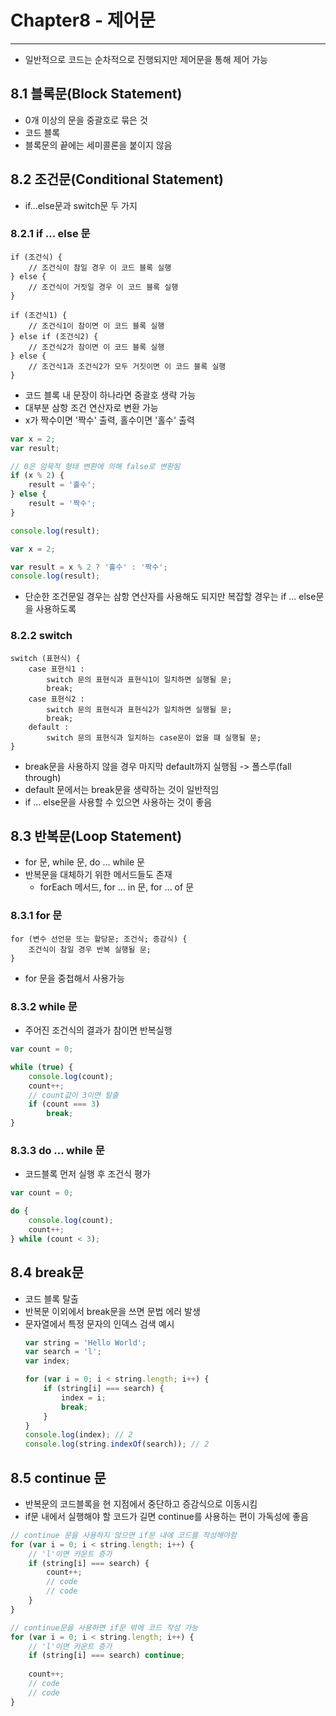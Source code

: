 # Chapter8 - 제어문
---
- 일반적으로 코드는 순차적으로 진행되지만 제어문을 통해 제어 가능

## 8.1 블록문(Block Statement)
- 0개 이상의 문을 중괄호로 묶은 것
- 코드 블록
- 블록문의 끝에는 세미콜론을 붙이지 않음

## 8.2 조건문(Conditional Statement)
- if...else문과 switch문 두 가지

### 8.2.1 if ... else 문
```
if (조건식) {
    // 조건식이 참일 경우 이 코드 블록 실행
} else {
    // 조건식이 거짓일 경우 이 코드 블록 실행
}
```
```
if (조건식1) {
    // 조건식1이 참이면 이 코드 블록 실행
} else if (조건식2) {
    // 조건식2가 참이면 이 코드 블록 실행
} else {
    // 조건식1과 조건식2가 모두 거짓이면 이 코드 블록 실행
}
```
- 코드 블록 내 문장이 하나라면 중괄호 생략 가능
- 대부분 삼항 조건 연산자로 변환 가능
- x가 짝수이면 '짝수' 출력, 홀수이면 '홀수' 출력
```javascript
var x = 2;
var result;

// 0은 암묵적 형태 변환에 의해 false로 변환됨
if (x % 2) {
    result = '홀수';
} else {
    result = '짝수';
}

console.log(result);
```
```javascript
var x = 2;

var result = x % 2 ? '홀수' : '짝수';
console.log(result);
```

- 단순한 조건문일 경우는 삼항 연산자를 사용해도 되지만 복잡할 경우는 if ... else문을 사용하도록

### 8.2.2 switch 
```
switch (표현식) {
    case 표현식1 :
        switch 문의 표현식과 표현식1이 일치하면 실행될 문;
        break;
    case 표현식2 :
        switch 문의 표현식과 표현식2가 일치하면 실행될 문;
        break;
    default :
        switch 문의 표현식과 일치하는 case문이 없을 떄 실행될 문;
}
```
- break문을 사용하지 않을 경우 마지막 default까지 실행됨 -> 폴스루(fall through)
- default 문에서는 break문을 생략하는 것이 일반적임
- if ... else문을 사용할 수 있으면 사용하는 것이 좋음

## 8.3 반복문(Loop Statement)
- for 문, while 문, do ... while 문
- 반복문을 대체하기 위한 메서드들도 존재
    - forEach 메서드, for ... in 문, for ... of 문

### 8.3.1 for 문
```
for (변수 선언문 또는 할당문; 조건식; 증감식) {
    조건식이 참일 경우 반복 실행될 문;
}
```
- for 문을 중첩해서 사용가능

### 8.3.2 while 문
- 주어진 조건식의 결과가 참이면 반복실행

```javascript
var count = 0;

while (true) {
    console.log(count);
    count++;
    // count값이 3이면 탈출
    if (count === 3)
        break;
}
```

### 8.3.3 do ... while 문
- 코드블록 먼저 실행 후 조건식 평가
```javascript
var count = 0;

do {
    console.log(count);
    count++;
} while (count < 3);
```

## 8.4 break문
- 코드 블록 탈출
- 반복문 이외에서 break문을 쓰면 문법 에러 발생
- 문자열에서 특정 문자의 인덱스 검색 예시
    ```javascript
    var string = 'Hello World';
    var search = 'l';
    var index;

    for (var i = 0; i < string.length; i++) {
        if (string[i] === search) {
            index = i;
            break;
        }
    }
    console.log(index); // 2
    console.log(string.indexOf(search)); // 2
    ```

## 8.5 continue 문
- 반복문의 코드블록을 현 지점에서 중단하고 증감식으로 이동시킴
- if문 내에서 실행해야 할 코드가 길면 continue를 사용하는 편이 가독성에 좋음
```javascript
// continue 문을 사용하지 않으면 if문 내에 코드를 작성해야함
for (var i = 0; i < string.length; i++) {
    // 'l'이면 카운트 증가
    if (string[i] === search) {
        count++;
        // code
        // code
    }
}

// continue문을 사용하면 if문 밖에 코드 작성 가능
for (var i = 0; i < string.length; i++) {
    // 'l'이면 카운트 증가
    if (string[i] === search) continue;
    
    count++;
    // code
    // code
}
```